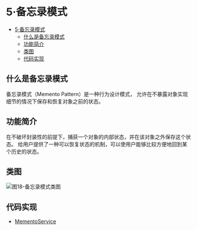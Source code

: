 # 5·备忘录模式

- [5·备忘录模式](#5备忘录模式)
  - [什么是备忘录模式](#什么是备忘录模式)
  - [功能简介](#功能简介)
  - [类图](#类图)
  - [代码实现](#代码实现)

## 什么是备忘录模式
备忘录模式（Memento Pattern）是一种行为设计模式， 允许在不暴露对象实现细节的情况下保存和恢复对象之前的状态。

## 功能简介
在不破坏封装性的前提下，捕获一个对象的内部状态，并在该对象之外保存这个状态。
给用户提供了一种可以恢复状态的机制，可以使用户能够比较方便地回到某个历史的状态。

## 类图
![图18-备忘录模式类图](images/图18-备忘录模式类图.png)

## 代码实现
- [MementoService](/src/main/java/com/ly/pattern/memento/MementoService.java)
